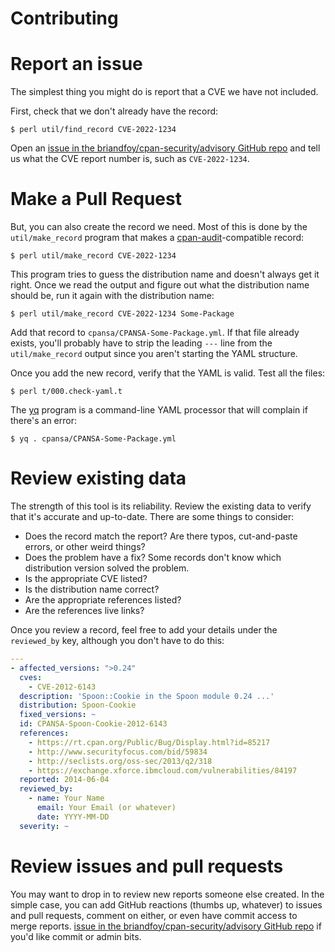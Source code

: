 # Contributing


# Report an issue

The simplest thing you might do is report that a CVE we have not
included.

First, check that we don't already have the record:

	$ perl util/find_record CVE-2022-1234

Open an [issue in the briandfoy/cpan-security/advisory GitHub
repo](https://github.com/briandfoy/cpan-security-advisory/issues) and tell us
what the CVE report number is, such as `CVE-2022-1234`.

# Make a Pull Request

But, you can also create the record we need. Most of this is done by
the `util/make_record` program that makes a [cpan-audit](https://github.com/briandfoy/cpan-audit)-compatible
record:

	$ perl util/make_record CVE-2022-1234

This program tries to guess the distribution name and doesn't always
get it right. Once we read the output and figure out what the
distribution name should be, run it again with the distribution name:

	$ perl util/make_record CVE-2022-1234 Some-Package

Add that record to `cpansa/CPANSA-Some-Package.yml`. If that file already
exists, you'll probably have to strip the leading `---` line from the
`util/make_record` output since you aren't starting the YAML structure.

Once you add the new record, verify that the YAML is valid. Test all
the files:

	$ perl t/000.check-yaml.t

The [yq](https://github.com/mikefarah/yq) program is a command-line
YAML processor that will complain if there's an error:

	$ yq . cpansa/CPANSA-Some-Package.yml

# Review existing data

The strength of this tool is its reliability. Review the existing data
to verify that it's accurate and up-to-date. There are some things to consider:

* Does the record match the report? Are there typos, cut-and-paste errors, or other weird things?
* Does the problem have a fix? Some records don't know which distribution version solved the problem.
* Is the appropriate CVE listed?
* Is the distribution name correct?
* Are the appropriate references listed?
* Are the references live links?

Once you review a record, feel free to add your details under the `reviewed_by`
key, although you don't have to do this:

```yaml
---
- affected_versions: ">0.24"
  cves:
    - CVE-2012-6143
  description: 'Spoon::Cookie in the Spoon module 0.24 ...'
  distribution: Spoon-Cookie
  fixed_versions: ~
  id: CPANSA-Spoon-Cookie-2012-6143
  references:
    - https://rt.cpan.org/Public/Bug/Display.html?id=85217
    - http://www.securityfocus.com/bid/59834
    - http://seclists.org/oss-sec/2013/q2/318
    - https://exchange.xforce.ibmcloud.com/vulnerabilities/84197
  reported: 2014-06-04
  reviewed_by:
    - name: Your Name
      email: Your Email (or whatever)
      date: YYYY-MM-DD
  severity: ~
```

# Review issues and pull requests

You may want to drop in to review new reports someone else created. In the
simple case, you can add GitHub reactions (thumbs up, whatever) to issues and pull requests, comment
on either, or even have commit access to merge reports. [issue in the briandfoy/cpan-security/advisory GitHub
repo](https://github.com/briandfoy/cpan-security-advisory/issues) if
you'd like commit or admin bits.

